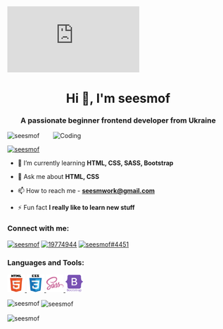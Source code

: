 [![MasterHead](https://www.freepik.com/free-vector/matrix-style-binary-code-digital-falling-numbers-blue-background_24600855.htm)](https://github.com/seesmof)

<h1 align="center">Hi 👋, I'm seesmof</h1>
<h3 align="center">A passionate beginner frontend developer from Ukraine</h3>
<img align="right" alt="Coding" width="400" src="https://media.giphy.com/media/zhYSVCirREeIZtONCI/giphy.gif">

<p align="left"> <img src="https://komarev.com/ghpvc/?username=seesmof&label=Profile%20views&color=0e75b6&style=flat" alt="seesmof" /> </p>

<p align="left"> <a href="https://twitter.com/seesmof" target="blank"><img src="https://img.shields.io/twitter/follow/seesmof?logo=twitter&style=for-the-badge" alt="seesmof" /></a> </p>

- 🌱 I’m currently learning **HTML, CSS, SASS, Bootstrap**

- 💬 Ask me about **HTML, CSS**

- 📫 How to reach me - **seesmwork@gmail.com**

- ⚡ Fun fact **I really like to learn new stuff**

<h3 align="left">Connect with me:</h3>
<p align="left">
<a href="https://twitter.com/seesmof" target="blank"><img align="center" src="https://raw.githubusercontent.com/rahuldkjain/github-profile-readme-generator/master/src/images/icons/Social/twitter.svg" alt="seesmof" height="30" width="40" /></a>
<a href="https://stackoverflow.com/users/19774944" target="blank"><img align="center" src="https://raw.githubusercontent.com/rahuldkjain/github-profile-readme-generator/master/src/images/icons/Social/stack-overflow.svg" alt="19774944" height="30" width="40" /></a>
<a href="https://discord.gg/seesmof#4451" target="blank"><img align="center" src="https://raw.githubusercontent.com/rahuldkjain/github-profile-readme-generator/master/src/images/icons/Social/discord.svg" alt="seesmof#4451" height="30" width="40" /></a>
</p>

<h3 align="left">Languages and Tools:</h3>
<p align="left"> <a href="https://www.w3.org/html/" target="_blank" rel="noreferrer"> <img src="https://raw.githubusercontent.com/devicons/devicon/master/icons/html5/html5-original-wordmark.svg" alt="html5" width="40" height="40"/> </a> <a href="https://www.w3schools.com/css/" target="_blank" rel="noreferrer"> <img src="https://raw.githubusercontent.com/devicons/devicon/master/icons/css3/css3-original-wordmark.svg" alt="css3" width="40" height="40"/> </a>  <a href="https://sass-lang.com" target="_blank" rel="noreferrer"> <img src="https://raw.githubusercontent.com/devicons/devicon/master/icons/sass/sass-original.svg" alt="sass" width="40" height="40"/> </a> <a href="https://getbootstrap.com" target="_blank" rel="noreferrer"> <img src="https://raw.githubusercontent.com/devicons/devicon/master/icons/bootstrap/bootstrap-plain-wordmark.svg" alt="bootstrap" width="40" height="40"/> </a> </p>

<p><img align="left" src="https://github-readme-stats.vercel.app/api/top-langs?username=seesmof&show_icons=true&locale=en&layout=compact" alt="seesmof" /></p>

<p>&nbsp;<img align="center" src="https://github-readme-stats.vercel.app/api?username=seesmof&show_icons=true&locale=en" alt="seesmof" /></p>

<p><img align="center" src="https://github-readme-streak-stats.herokuapp.com/?user=seesmof&" alt="seesmof" /></p>

<!---
seesmof/seesmof is a ✨ special ✨ repository because its `README.md` (this file) appears on your GitHub profile.
You can click the Preview link to take a look at your changes.
--->
